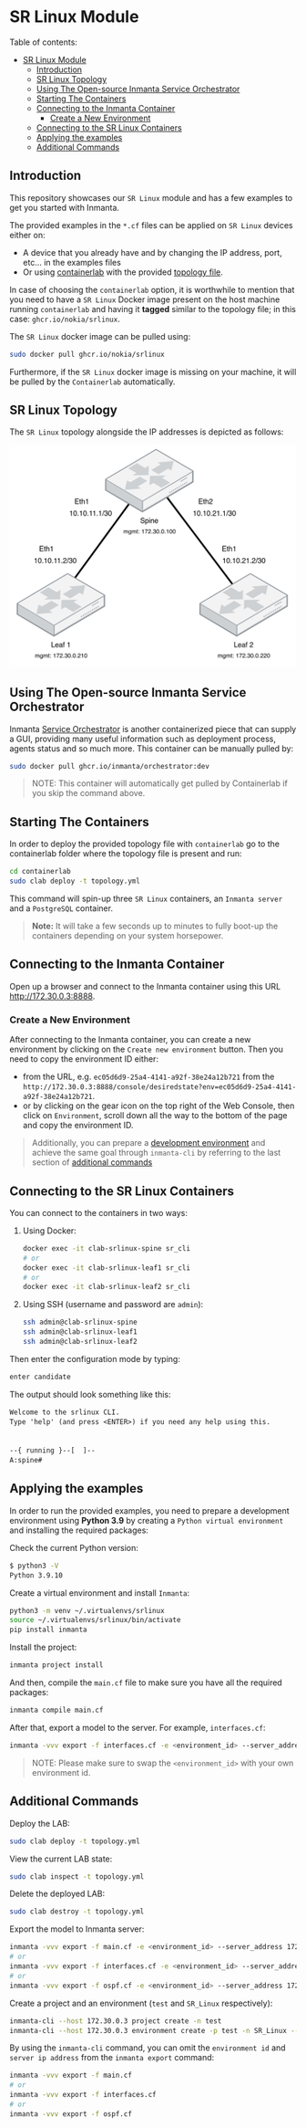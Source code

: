 # SR Linux Module

Table of contents:

- [SR Linux Module](#sr-linux-module)
  - [Introduction](#introduction)
  - [SR Linux Topology](#sr-linux-topology)
  - [Using The Open-source Inmanta Service Orchestrator](#using-the-open-source-inmanta-service-orchestrator)
  - [Starting The Containers](#starting-the-containers)
  - [Connecting to the Inmanta Container](#connecting-to-the-inmanta-container)
    - [Create a New Environment](#create-a-new-environment)
  - [Connecting to the SR Linux Containers](#connecting-to-the-sr-linux-containers)
  - [Applying the examples](#applying-the-examples)
  - [Additional Commands](#additional-commands)

## Introduction

This repository showcases our `SR Linux` module and has a few examples to get you started with Inmanta.

The provided examples in the `*.cf` files can be applied on `SR Linux` devices either on:

- A device that you already have and by changing the IP address, port, etc... in the examples files
- Or using [containerlab](https://containerlab.srlinux.dev/) with the provided [topology file](containerlab/topology.yml).

In case of choosing the `containerlab` option, it is worthwhile to mention that you need to have a `SR Linux` Docker image present on the host machine running `containerlab` and having it **tagged** similar to the topology file; in this case: `ghcr.io/nokia/srlinux`.

The `SR Linux` docker image can be pulled using:

```bash
sudo docker pull ghcr.io/nokia/srlinux
```

Furthermore, if the `SR Linux` docker image is missing on your machine, it will be pulled by the `Containerlab` automatically.

## SR Linux Topology

The `SR Linux` topology alongside the IP addresses is depicted as follows:

![srlinux.png](containerlab/srlinux.png)

## Using The Open-source Inmanta Service Orchestrator

Inmanta [Service Orchestrator](https://inmanta.com/service-orchestrator/) is another containerized piece that can supply a GUI, providing many useful information such as deployment process, agents status and so much more. This container can be manually pulled by:

```bash
sudo docker pull ghcr.io/inmanta/orchestrator:dev
```

> NOTE: This container will automatically get pulled by Containerlab if you skip the command above.

## Starting The Containers

In order to deploy the provided topology file with `containerlab` go to the containerlab folder where the topology file is present and run:

```bash
cd containerlab
sudo clab deploy -t topology.yml
```

This command will spin-up three `SR Linux` containers, an `Inmanta server` and a `PostgreSQL` container.

> **Note:** It will take a few seconds up to minutes to fully boot-up the containers depending on your system horsepower.

## Connecting to the Inmanta Container

Open up a browser and connect to the Inmanta container using this URL <http://172.30.0.3:8888>.

### Create a New Environment

After connecting to the Inmanta container, you can create a new environment by clicking on the `Create new environment` button. Then you need to copy the environment ID either:

- from the URL, e.g. `ec05d6d9-25a4-4141-a92f-38e24a12b721` from the `http://172.30.0.3:8888/console/desiredstate?env=ec05d6d9-25a4-4141-a92f-38e24a12b721`.
- or by clicking on the gear icon on the top right of the Web Console, then click on `Environment`, scroll down all the way to the bottom of the page and copy the environment ID.

> Additionally, you can prepare a [development environment](#applying-the-examples) and achieve the same goal through `inmanta-cli` by referring to the last section of [additional commands](#additional-commands)

## Connecting to the SR Linux Containers

You can connect to the containers in two ways:

1. Using Docker:

   ```bash
   docker exec -it clab-srlinux-spine sr_cli
   # or
   docker exec -it clab-srlinux-leaf1 sr_cli
   # or
   docker exec -it clab-srlinux-leaf2 sr_cli
   ```

2. Using SSH (username and password are `admin`):

   ```bash
   ssh admin@clab-srlinux-spine
   ssh admin@clab-srlinux-leaf1
   ssh admin@clab-srlinux-leaf2
   ```

Then enter the configuration mode by typing:

```bash
enter candidate
```

The output should look something like this:

```txt
Welcome to the srlinux CLI.
Type 'help' (and press <ENTER>) if you need any help using this.


--{ running }--[  ]--
A:spine#
```

## Applying the examples

In order to run the provided examples, you need to prepare a development environment using **Python 3.9** by creating a `Python virtual environment` and installing the required packages:

Check the current Python version:

```bash
$ python3 -V
Python 3.9.10
```

Create a virtual environment and install `Inmanta`:

```bash
python3 -m venv ~/.virtualenvs/srlinux
source ~/.virtualenvs/srlinux/bin/activate
pip install inmanta
```

Install the project:

```bash
inmanta project install
```

And then, compile the `main.cf` file to make sure you have all the required packages:

```bash
inmanta compile main.cf
```

After that, export a model to the server. For example, `interfaces.cf`:

```bash
inmanta -vvv export -f interfaces.cf -e <environment_id> --server_address 172.30.0.3
```

> NOTE: Please make sure to swap the `<environment_id>` with your own environment id.

## Additional Commands

Deploy the LAB:

```sh
sudo clab deploy -t topology.yml
```

View the current LAB state:

```sh
sudo clab inspect -t topology.yml
```

Delete the deployed LAB:

```sh
sudo clab destroy -t topology.yml
```

Export the model to Inmanta server:

```sh
inmanta -vvv export -f main.cf -e <environment_id> --server_address 172.30.0.3
# or
inmanta -vvv export -f interfaces.cf -e <environment_id> --server_address 172.30.0.3
# or
inmanta -vvv export -f ospf.cf -e <environment_id> --server_address 172.30.0.3
```

Create a project and an environment (`test` and `SR_Linux` respectively):

```bash
inmanta-cli --host 172.30.0.3 project create -n test
inmanta-cli --host 172.30.0.3 environment create -p test -n SR_Linux --save
```

By using the `inmanta-cli` command, you can omit the `environment id` and `server ip address` from the `inmanta export` command:

```bash
inmanta -vvv export -f main.cf
# or
inmanta -vvv export -f interfaces.cf
# or
inmanta -vvv export -f ospf.cf
```
